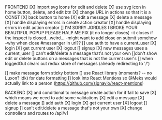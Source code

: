 FRONTEND
[X] import svg icons for edit and delete
[X] use svg icon in home button, delete, and edit btn 
[X] change URL in actions so that it is a CONST
[X] back button to home
[X] edit a message
[X] delete a message
[X] handle displaying errors in create action creator
[X] handle displaying errors in edit action creator
[] I'M SORRY JORDLES I BROKE YOUR BEAUTIFUL POPUP PLEASE HALP ME FIX (it no longer closes)
  -it closes if the inspect is closed...weird...
  -might want to add close on submit somehow
  -why when close #messanger in url??
[] use auth to have a current_user
  [X] login
  [X] get current user
  [X] logout
  [] signup
[X] new messages uses a current_user
[] can't edit/delete a message that's not your own
  []don't show edit or delete buttons on a messages that is not the current user's
[] when loggedOut clears out redux store of messages (already redirecting to '/')


[] make message form sticky bottom 
[] use React library (moments? -- no Luxon? idk) for date formatting
[] look into React Mentions so @Meks would actually link to a person (https://github.com/signavio/react-mentions)


BACKEND
[X] and conditional to message create action for if fail to save
[X] which means we need to add some validations
[X] edit a message
[X] delete a message
[] add auth
  [X] login
  [X] get current user
  [X] logout
  [] signup
[] can't edit/delete a message that's not your own
[X] change controllers and routes to /api/v1